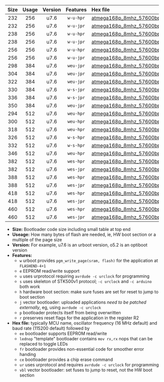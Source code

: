 |Size|Usage|Version|Features|Hex file|
|:-:|:-:|:-:|:-:|:--|
|232|256|u7.6|`w-u-hpr`|[atmega168p_8mhz_57600bps_ur.hex](https://raw.githubusercontent.com/stefanrueger/urboot/main/bootloaders/atmega168p/fcpu_8mhz/57600_bps/atmega168p_8mhz_57600bps_ur.hex)|
|232|256|u7.6|`w-u-jpr`|[atmega168p_8mhz_57600bps_ur_vbl.hex](https://raw.githubusercontent.com/stefanrueger/urboot/main/bootloaders/atmega168p/fcpu_8mhz/57600_bps/atmega168p_8mhz_57600bps_ur_vbl.hex)|
|238|256|u7.6|`w-u-hpr`|[atmega168p_8mhz_57600bps_lednop_ur.hex](https://raw.githubusercontent.com/stefanrueger/urboot/main/bootloaders/atmega168p/fcpu_8mhz/57600_bps/atmega168p_8mhz_57600bps_lednop_ur.hex)|
|238|256|u7.6|`w-u-jpr`|[atmega168p_8mhz_57600bps_lednop_ur_vbl.hex](https://raw.githubusercontent.com/stefanrueger/urboot/main/bootloaders/atmega168p/fcpu_8mhz/57600_bps/atmega168p_8mhz_57600bps_lednop_ur_vbl.hex)|
|256|256|u7.6|`w-u-hpr`|[atmega168p_8mhz_57600bps_lednop_fr_ur.hex](https://raw.githubusercontent.com/stefanrueger/urboot/main/bootloaders/atmega168p/fcpu_8mhz/57600_bps/atmega168p_8mhz_57600bps_lednop_fr_ur.hex)|
|256|256|u7.6|`w-u-jpr`|[atmega168p_8mhz_57600bps_lednop_fr_ur_vbl.hex](https://raw.githubusercontent.com/stefanrueger/urboot/main/bootloaders/atmega168p/fcpu_8mhz/57600_bps/atmega168p_8mhz_57600bps_lednop_fr_ur_vbl.hex)|
|298|384|u7.6|`weu-jpr`|[atmega168p_8mhz_57600bps_ee_ur_vbl.hex](https://raw.githubusercontent.com/stefanrueger/urboot/main/bootloaders/atmega168p/fcpu_8mhz/57600_bps/atmega168p_8mhz_57600bps_ee_ur_vbl.hex)|
|304|384|u7.6|`weu-jpr`|[atmega168p_8mhz_57600bps_ee_lednop_ur_vbl.hex](https://raw.githubusercontent.com/stefanrueger/urboot/main/bootloaders/atmega168p/fcpu_8mhz/57600_bps/atmega168p_8mhz_57600bps_ee_lednop_ur_vbl.hex)|
|322|384|u7.6|`weu-jpr`|[atmega168p_8mhz_57600bps_ee_lednop_fr_ur_vbl.hex](https://raw.githubusercontent.com/stefanrueger/urboot/main/bootloaders/atmega168p/fcpu_8mhz/57600_bps/atmega168p_8mhz_57600bps_ee_lednop_fr_ur_vbl.hex)|
|330|384|u7.6|`w-s-jpr`|[atmega168p_8mhz_57600bps_vbl.hex](https://raw.githubusercontent.com/stefanrueger/urboot/main/bootloaders/atmega168p/fcpu_8mhz/57600_bps/atmega168p_8mhz_57600bps_vbl.hex)|
|336|384|u7.6|`w-s-jpr`|[atmega168p_8mhz_57600bps_lednop_vbl.hex](https://raw.githubusercontent.com/stefanrueger/urboot/main/bootloaders/atmega168p/fcpu_8mhz/57600_bps/atmega168p_8mhz_57600bps_lednop_vbl.hex)|
|350|384|u7.6|`weu-jpr`|[atmega168p_8mhz_57600bps_ee_lednop_fr_ce_ur_vbl.hex](https://raw.githubusercontent.com/stefanrueger/urboot/main/bootloaders/atmega168p/fcpu_8mhz/57600_bps/atmega168p_8mhz_57600bps_ee_lednop_fr_ce_ur_vbl.hex)|
|294|512|u7.6|`weu-hpr`|[atmega168p_8mhz_57600bps_ee_ur.hex](https://raw.githubusercontent.com/stefanrueger/urboot/main/bootloaders/atmega168p/fcpu_8mhz/57600_bps/atmega168p_8mhz_57600bps_ee_ur.hex)|
|300|512|u7.6|`weu-hpr`|[atmega168p_8mhz_57600bps_ee_lednop_ur.hex](https://raw.githubusercontent.com/stefanrueger/urboot/main/bootloaders/atmega168p/fcpu_8mhz/57600_bps/atmega168p_8mhz_57600bps_ee_lednop_ur.hex)|
|318|512|u7.6|`weu-hpr`|[atmega168p_8mhz_57600bps_ee_lednop_fr_ur.hex](https://raw.githubusercontent.com/stefanrueger/urboot/main/bootloaders/atmega168p/fcpu_8mhz/57600_bps/atmega168p_8mhz_57600bps_ee_lednop_fr_ur.hex)|
|326|512|u7.6|`w-s-hpr`|[atmega168p_8mhz_57600bps.hex](https://raw.githubusercontent.com/stefanrueger/urboot/main/bootloaders/atmega168p/fcpu_8mhz/57600_bps/atmega168p_8mhz_57600bps.hex)|
|332|512|u7.6|`w-s-hpr`|[atmega168p_8mhz_57600bps_lednop.hex](https://raw.githubusercontent.com/stefanrueger/urboot/main/bootloaders/atmega168p/fcpu_8mhz/57600_bps/atmega168p_8mhz_57600bps_lednop.hex)|
|346|512|u7.6|`weu-hpr`|[atmega168p_8mhz_57600bps_ee_lednop_fr_ce_ur.hex](https://raw.githubusercontent.com/stefanrueger/urboot/main/bootloaders/atmega168p/fcpu_8mhz/57600_bps/atmega168p_8mhz_57600bps_ee_lednop_fr_ce_ur.hex)|
|382|512|u7.6|`wes-hpr`|[atmega168p_8mhz_57600bps_ee.hex](https://raw.githubusercontent.com/stefanrueger/urboot/main/bootloaders/atmega168p/fcpu_8mhz/57600_bps/atmega168p_8mhz_57600bps_ee.hex)|
|382|512|u7.6|`wes-jpr`|[atmega168p_8mhz_57600bps_ee_vbl.hex](https://raw.githubusercontent.com/stefanrueger/urboot/main/bootloaders/atmega168p/fcpu_8mhz/57600_bps/atmega168p_8mhz_57600bps_ee_vbl.hex)|
|388|512|u7.6|`wes-hpr`|[atmega168p_8mhz_57600bps_ee_lednop.hex](https://raw.githubusercontent.com/stefanrueger/urboot/main/bootloaders/atmega168p/fcpu_8mhz/57600_bps/atmega168p_8mhz_57600bps_ee_lednop.hex)|
|388|512|u7.6|`wes-jpr`|[atmega168p_8mhz_57600bps_ee_lednop_vbl.hex](https://raw.githubusercontent.com/stefanrueger/urboot/main/bootloaders/atmega168p/fcpu_8mhz/57600_bps/atmega168p_8mhz_57600bps_ee_lednop_vbl.hex)|
|418|512|u7.6|`wes-hpr`|[atmega168p_8mhz_57600bps_ee_lednop_fr.hex](https://raw.githubusercontent.com/stefanrueger/urboot/main/bootloaders/atmega168p/fcpu_8mhz/57600_bps/atmega168p_8mhz_57600bps_ee_lednop_fr.hex)|
|418|512|u7.6|`wes-jpr`|[atmega168p_8mhz_57600bps_ee_lednop_fr_vbl.hex](https://raw.githubusercontent.com/stefanrueger/urboot/main/bootloaders/atmega168p/fcpu_8mhz/57600_bps/atmega168p_8mhz_57600bps_ee_lednop_fr_vbl.hex)|
|460|512|u7.6|`wes-hpr`|[atmega168p_8mhz_57600bps_ee_lednop_fr_ce.hex](https://raw.githubusercontent.com/stefanrueger/urboot/main/bootloaders/atmega168p/fcpu_8mhz/57600_bps/atmega168p_8mhz_57600bps_ee_lednop_fr_ce.hex)|
|460|512|u7.6|`wes-jpr`|[atmega168p_8mhz_57600bps_ee_lednop_fr_ce_vbl.hex](https://raw.githubusercontent.com/stefanrueger/urboot/main/bootloaders/atmega168p/fcpu_8mhz/57600_bps/atmega168p_8mhz_57600bps_ee_lednop_fr_ce_vbl.hex)|

- **Size:** Bootloader code size including small table at top end
- **Useage:** How many bytes of flash are needed, ie, HW boot section or a multiple of the page size
- **Version:** For example, u7.6 is an urboot version, o5.2 is an optiboot version
- **Features:**
  + `w` urboot provides `pgm_write_page(sram, flash)` for the application at `FLASHEND-4+1`
  + `e` EEPROM read/write support
  + `u` uses urprotocol requiring `avrdude -c urclock` for programming
  + `s` uses skeleton of STK500v1 protocol; `-c urclock` and `-c arduino` both work
  + `h` hardware boot section: make sure fuses are set for reset to jump to boot section
  + `j` vector bootloader: uploaded applications *need to be patched externally*, eg, using `avrdude -c urclock`
  + `p` bootloader protects itself from being overwritten
  + `r` preserves reset flags for the application in the register R2
- **Hex file:** typically MCU name, oscillator frequency (16 MHz default) and baud rate (115200 default) followed by
  + `ee` bootloader supports EEPROM read/write
  + `lednop` "template" bootloader contains `mov rx,rx` nops that can be replaced to toggle LEDs
  + `fr` bootloader provides non-essential code for smoother error handing
  + `ce` bootloader provides a chip erase command
  + `ur` uses urprotocol and requires `avrdude -c urclock` for programming
  + `vbl` vector bootloader: set fuses to jump to reset, not the HW boot section
